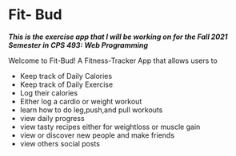# Fit- Bud
***This is the exercise app that I will be working on for the Fall 2021 Semester in CPS 493: Web Programming***

Welcome to Fit-Bud! A Fitness-Tracker App that allows users to
- Keep track of Daily Calories
- Keep track of Daily Exercise
- Log their calories
- Either log a cardio or weight workout
- learn how to do leg,push,and pull workouts
- view daily progress
- view tasty recipes either for weightloss or muscle gain
- view or discover new people and make friends
- view others social posts